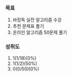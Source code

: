 ### 목표
1. 바킹독 실전 알고리즘 수강
2. 추천 문제표 풀기
3. 온라인 알고리즘 50문제 풀기

### 성취도
1. 1(1/18)(0%)
2. 1(1/2)(50%)
3. 0(0/50)(0%)
